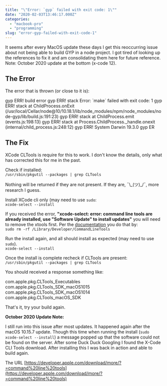 ```yaml
---
title: "\"Error: `gyp` failed with exit code: 1\""
date: "2020-02-03T13:46:17.000Z"
categories: 
  - "macbook-pro"
  - "programming"
slug: "error-gyp-failed-with-exit-code-1"
---
```


It seems after every MacOS update these days I get this reoccurring issue about not being able to build GYP in a node project. I got tired of looking up the references to fix it and am consolidating them here for future reference.  
Note: October 2020 update at the bottom (x-code 12).

## The Error

The error that is thrown (or close to it is):

gyp ERR! build error
gyp ERR! stack Error: \`make\` failed with exit code: 1
gyp ERR! stack     at ChildProcess.onExit (/usr/local/Cellar/node@10/10.18.1/lib/node\_modules/npm/node\_modules/node-gyp/lib/build.js:191:23)
gyp ERR! stack     at ChildProcess.emit (events.js:198:13)
gyp ERR! stack     at Process.ChildProcess.\_handle.onexit (internal/child\_process.js:248:12)
gyp ERR! System Darwin 19.3.0
gyp ER

## The Fix

XCode CLTools is require for this to work. I don't know the details, only what has corrected this for me in the past.

Check if installed:  
`/usr/sbin/pkgutil --packages | grep CLTools`

Nothing will be returned if they are not present. If they are, ¯\\\_(ツ)\_/¯, more research I guess.

Install XCode cli only (may need to use `sudo`:  
`xcode-select --install`

If you received the error, **"xcode-select: error: command line tools are already installed, use "Software Update" to install updates"** you will need to remove the xtools first. Per the [documentation](https://developer.apple.com/library/archive/technotes/tn2339/_index.html#//apple_ref/doc/uid/DTS40014588-CH1-HOW_CAN_I_UNINSTALL_THE_COMMAND_LINE_TOOLS_) you do that by:  
`sudo rm -rf /Library/Developer/CommandLineTools`

Run the install again, and all should install as expected (may need to use `sudo`).  
`xcode-select --install`

Once the install is complete recheck if CLTools are present:  
`/usr/sbin/pkgutil --packages | grep CLTools`

You should received a response something like:

com.apple.pkg.CLTools\_Executables
com.apple.pkg.CLTools\_SDK\_macOS1015
com.apple.pkg.CLTools\_SDK\_macOS1014
com.apple.pkg.CLTools\_macOS\_SDK

That's it, try your build again.

**October 2020 Update Note:**

I still run into this issue after most updates. It happened again after the macOS 10.15.7 update. Though this time when running the install (`sudo xcode-select --install`) a message popped up that the software could not be found on the server. After some Duck Duck Googling I found the X-Code CLI Tools download. After installing this I was back in action and able to build again.

The URL [https://developer.apple.com/download/more/?=command%20line%20tools](https://developer.apple.com/download/more/?=command%20line%20tools)
